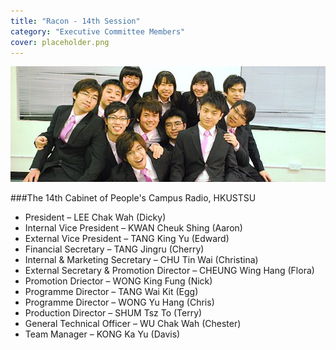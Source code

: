 ```yaml
---
title: "Racon - 14th Session"
category: "Executive Committee Members"
cover: placeholder.png
---
```

![unsplash.com](./ex-14.jpg)

###The 14th Cabinet of People's Campus Radio, HKUSTSU

-   President – LEE Chak Wah (Dicky)
-   Internal Vice President – KWAN Cheuk Shing (Aaron)
-   External Vice President – TANG King Yu (Edward)
-   Financial Secretary – TANG Jingru (Cherry)
-   Internal & Marketing Secretary – CHU Tin Wai (Christina)
-   External Secretary & Promotion Director – CHEUNG Wing Hang (Flora)
-   Promotion Driector – WONG King Fung (Nick)
-   Programme Director – TANG Wai Kit (Egg)
-   Programme Director – WONG Yu Hang (Chris)
-   Production Director – SHUM Tsz To (Terry)
-   General Technical Officer – WU Chak Wah (Chester)
-   Team Manager – KONG Ka Yu (Davis)
